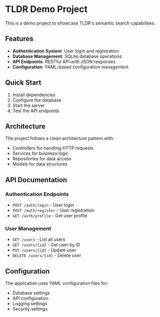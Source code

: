 # TLDR Demo Project

This is a demo project to showcase TLDR's semantic search capabilities.

## Features

- **Authentication System**: User login and registration
- **Database Management**: SQLite database operations
- **API Endpoints**: RESTful API with JSON responses
- **Configuration**: YAML-based configuration management

## Quick Start

1. Install dependencies
2. Configure the database
3. Start the server
4. Test the API endpoints

## Architecture

The project follows a clean architecture pattern with:

- Controllers for handling HTTP requests
- Services for business logic
- Repositories for data access
- Models for data structures

## API Documentation

### Authentication Endpoints

- `POST /auth/login` - User login
- `POST /auth/register` - User registration
- `GET /auth/profile` - Get user profile

### User Management

- `GET /users` - List all users
- `GET /users/{id}` - Get user by ID
- `PUT /users/{id}` - Update user
- `DELETE /users/{id}` - Delete user

## Configuration

The application uses YAML configuration files for:

- Database settings
- API configuration
- Logging settings
- Security settings
